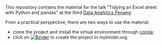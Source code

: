 This repository contains the material for the talk “Tidying an Excel sheet with Python and pandas” at the third [Data Analytics Penang](https://www.eventbrite.com/e/data-analytics-penang-meet-up-3-tickets-60506062261).

From a practical perspective, there are two ways to use the material:
- clone the project and install the virtual environment through [conda](https://conda.io/miniconda.html);
- click on  [![Binder](https://mybinder.org/badge_logo.svg)](https://mybinder.org/v2/gh/PetitLepton/tidy_spreadsheet/master) to create the project in mybinder.org.
